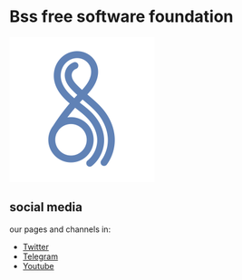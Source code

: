 # Bss free software foundation 

![Logo](https://github.com/Bssfoundation/.github/blob/main/profile/image.png)


## social media

our pages and channels in:
- [Twitter](https://twitter.com/bssfoss)
- [Telegram](https://t.me/bssinc)
- [Youtube](https://www.youtube.com/@bssfoundation)
